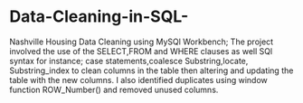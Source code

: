 # Data-Cleaning-in-SQL-
Nashville Housing Data Cleaning using MySQl Workbench;
The project involved the use of the SELECT,FROM and WHERE clauses as well   SQl syntax for instance; case statements,coalesce Substring,locate, Substring_index to clean columns in the table then altering and updating the table with the new columns.
I also identified duplicates using window function ROW_Number() and removed unused columns.
